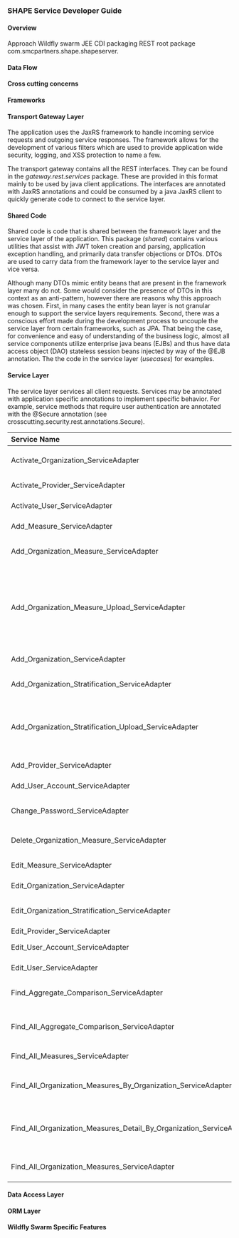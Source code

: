 ### SHAPE Service Developer Guide

#### Overview
Approach
Wildfly swarm
JEE 
CDI
packaging
REST
root package com.smcpartners.shape.shapeserver.

#### Data Flow

#### Cross cutting concerns

#### Frameworks 

#### Transport Gateway Layer
The application uses the JaxRS framework to handle incoming service requests and outgoing 
service responses. The framework allows for the development of various filters which
are used to provide application wide security, logging, and XSS protection to name a few.

The transport gateway contains all the REST interfaces. They can be found in the 
*gateway.rest.services* package. These are provided in this format mainly to be used by java
client applications. The interfaces are annotated with JaxRS annotations and could be consumed 
by a java JaxRS client to quickly generate code to connect to the service layer.

#### Shared Code
Shared code is code that is shared between the framework layer and the service layer of the 
application. This package (*shared*) contains various utilities that assist with JWT token
creation and parsing, application exception handling, and primarily data transfer objections or 
DTOs. DTOs are used to carry data from the framework layer to the service layer and vice versa. 

Although many DTOs mimic entity beans that are present in the framework layer many do not.
Some would consider the presence of DTOs in this context as an anti-pattern, however there are 
reasons why this approach was chosen. First, in many cases the entity bean layer is not 
granular enough to support the service layers requirements. Second, there was a conscious effort
made during the development process to uncouple the service layer from certain frameworks, such
as JPA. That being the case, for convenience and easy of understanding of the business logic, 
almost all service components utilize enterprise java beans (EJBs) and thus have data access 
object (DAO) stateless session beans injected by way of the @EJB annotation. The the code in the 
service layer (*usecases*) for examples.

#### Service Layer
The service layer services all client requests. Services may be annotated with application 
specific annotations to implement specific behavior. For example, service methods that require
user authentication are annotated with the @Secure annotation (see crosscutting.security.rest.annotations.Secure).



|Service Name|Resource URL|Responsibility|
|:-----------|:-----------|:-------------|
|Activate_Organization_ServiceAdapter|/shape/admin/organization/activate|Set a Organization to active|
|Activate_Provider_ServiceAdapter|/shape/admin/provider/activate|Set a Provider to active|
|Activate_User_ServiceAdapter|/shape/admin/activate/{targetUserId}|Activate a user|
|Add_Measure_ServiceAdapter|/shape/admin/measure/add|Create a new measure|
|Add_Organization_Measure_ServiceAdapter|/shape/common/organization_measure/add|Add an Organization Measure|
|Add_Organization_Measure_Upload_ServiceAdapter|/shape/admin/measure/add/upload|Upload a file with organization measure data and create a new organization measure from it|
|Add_Organization_ServiceAdapter|/shape/admin/organization/add|Add a new Organization|
|Add_Organization_Stratification_ServiceAdapter|/shape/common/organization_stratification/add|Add a new Organization Stratification|
|Add_Organization_Stratification_Upload_ServiceAdapter|/shape/admin/stratification/add/upload|Upload a file with Organization Stratification information and save it to|
|Add_Provider_ServiceAdapter|/shape/admin/provider/add|Add a Provider|
|Add_User_Account_ServiceAdapter|/shape/admin/create/user|Add a new User|
|Change_Password_ServiceAdapter|/shape//common/changepassword|Change a users password|
|Delete_Organization_Measure_ServiceAdapter|/shape/admin/organization_measure/delete|Delete and organizational measure|
|Edit_Measure_ServiceAdapter|/shape/admin/measure/edit|Edit a Measure|
|Edit_Organization_ServiceAdapter|/shape/admin/organization/edit|Edit an Organizational|
|Edit_Organization_Stratification_ServiceAdapter|/shape/common/organization_stratification/edit|Edit an Organization Stratification|
|Edit_Provider_ServiceAdapter|/shape/admin/provider/edit|Edit a Provider|
|Edit_User_Account_ServiceAdapter|/shape/common/account/edit|Edit the User account|
|Edit_User_ServiceAdapter|/shape/admin/user/edit|Edit user account|
|Find_Aggregate_Comparison_ServiceAdapter|/shape/common/show/aggregateComparison/{measureId}/{year}|Find measure comparison information|
|Find_All_Aggregate_Comparison_ServiceAdapter|/shape/common/show/aggregateAllComparison/{measureId}|Find all aggregate measure comparisons|
|Find_All_Measures_ServiceAdapter|/shape/common/measure/findAll|Find all measures|
|Find_All_Organization_Measures_By_Organization_ServiceAdapter|/shape/common/organization_measure/findAllByOrg/{orgId}|Find all Organization Measures by Organizations|
|Find_All_Organization_Measures_Detail_By_Organization_ServiceAdapter|shape/common/organization_measure/findAllByOrg/{orgId}|Find all Organization Measures Detail by Organization|
|Find_All_Organization_Measures_ServiceAdapter|/shape/|Find all Organization Measures|




#### Data Access Layer

#### ORM Layer

#### Wildfly Swarm Specific Features